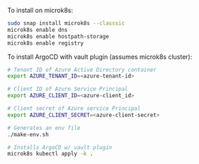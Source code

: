 To install on microk8s:

```bash
sudo snap install microk8s --classsic
microk8s enable dns
microk8s enable hostpath-storage
microk8s enable registry
```

To install ArgoCD with vault plugin (assumes microk8s cluster):

```bash
# Tenant ID of Azure Active Directory container 
export AZURE_TENANT_ID=<azure-tenant-id>

# Client ID of Azure Service Principal
export AZURE_CLIENT_ID=<azure-client_id>

# Client secret of Azure service Principal
export AZURE_CLIENT_SECRET=<azure-client-secret>

# Generates an env file
./make-env.sh

# Installs ArgoCD w/ vault plugin
microk8s kubectl apply -k .
```
